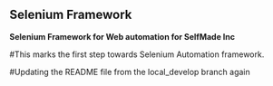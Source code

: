 ## Selenium Framework
__Selenium Framework for Web automation for SelfMade Inc__

#This marks the first step towards Selenium Automation framework.

#Updating the README file from the local_develop branch again
